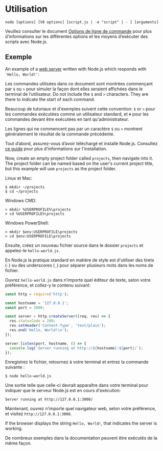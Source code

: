 # Utilisation

<!--introduced_in=v0.10.0-->
<!--type=misc-->

`node [options] [V8 options] [script.js | -e "script" | - ] [arguments]`

Veuillez consulter le document [Options de ligne de commande](cli.html#cli_command_line_options) pour plus d’informations sur les différentes options et les moyens d’exécuter des scripts avec Node.js.

## Exemple
An example of a [web server](http.html) written with Node.js which responds with `'Hello, World!'`:

Les commandes utilisées dans ce document sont montrées commençant par `$` ou `>` pour simuler la façon dont elles seraient affichées dans le terminal de l’utilisateur. Do not include the `$` and `>` characters. They are there to indicate the start of each command.

Beaucoup de tutoriaux et d'exemples suivent cette convention: `$` or `>` pour les commandes exécutées comme un utilisateur standard, et `#` pour les commandes devant être exécutées en tant qu'administrateur.

Les lignes qui ne commencent pas par un caractère `$` ou `>` montrent généralement le résultat de la commande précédente.

Tout d’abord, assurez-vous d’avoir téléchargé et installé Node.js. Consultez [ce guide](https://nodejs.org/en/download/package-manager/) pour plus d’informations sur l'installation.

Now, create an empty project folder called `projects`, then navigate into it. The project folder can be named based on the user's current project title, but this example will use `projects` as the project folder.

Linux et Mac:

```console
$ mkdir ~/projects
$ cd ~/projects
```

Windows CMD:

```console
> mkdir %USERPROFILE%\projects
> cd %USERPROFILE%\projects
```

Windows PowerShell:

```console
> mkdir $env:USERPROFILE\projects
> cd $env:USERPROFILE\projects
```

Ensuite, créez un nouveau fichier source dans le dossier `projects` et appelez-le `hello-world.js`.

En Node.js la pratique standard en matière de style est d'utiliser des tirets (`-`) ou des underscores (`_`) pour séparer plusieurs mots dans les noms de fichier.

Ouvrez `hello-world.js` dans n’importe quel éditeur de texte, selon votre préférence, et collez-y le contenu suivant:

```js
const http = require('http');

const hostname = '127.0.0.1';
const port = 3000;

const server = http.createServer((req, res) => {
  res.statusCode = 200;
  res.setHeader('Content-Type', 'text/plain');
  res.end('Hello, World!\n');
});

server.listen(port, hostname, () => {
  console.log(`Server running at http://${hostname}:${port}/`);
});
```

Enregistrez le fichier, retournez à votre terminal et entrez la commande suivante :

```console
$ node hello-world.js
```

Une sortie telle que celle-ci devrait apparaître dans votre terminal pour indiquer que le serveur Node.js est en cours d'exécution:

```console
Server running at http://127.0.0.1:3000/
```

Maintenant, ouvrez n’importe quel navigateur web, selon votre préférence, et visitez `http://127.0.0.1:3000`.

If the browser displays the string `Hello, World!`, that indicates the server is working.

De nombreux exemples dans la documentation peuvent être exécutés de la même façon.
